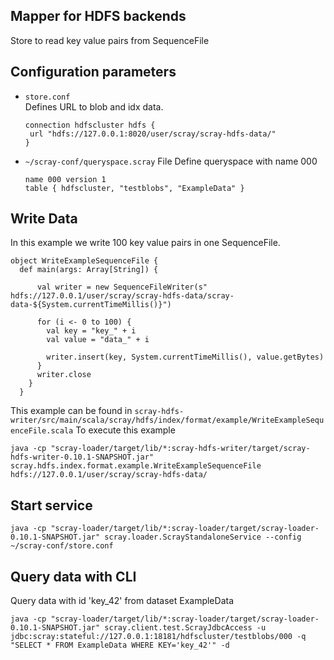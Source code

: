 ## Mapper for HDFS backends

Store to read key value pairs from SequenceFile

## Configuration parameters
* `store.conf`  
   Defines URL to blob and idx data. 

   ```
   connection hdfscluster hdfs {
   	url "hdfs://127.0.0.1:8020/user/scray/scray-hdfs-data/"
   }
   ```

* `~/scray-conf/queryspace.scray` File 
    Define queryspace with name 000
    ```
	name 000 version 1
	table { hdfscluster, "testblobs", "ExampleData" }
  ```  
    
## Write Data

In this example we write 100 key value pairs in one SequenceFile.

```
object WriteExampleSequenceFile {
  def main(args: Array[String]) {

      val writer = new SequenceFileWriter(s" hdfs://127.0.0.1/user/scray/scray-hdfs-data/scray-data-${System.currentTimeMillis()}")

      for (i <- 0 to 100) {
        val key = "key_" + i
        val value = "data_" + i

        writer.insert(key, System.currentTimeMillis(), value.getBytes)
      }
      writer.close
    }
  }
```

This example can be found in `scray-hdfs-writer/src/main/scala/scray/hdfs/index/format/example/WriteExampleSequenceFile.scala` 
To execute this example

```
java -cp "scray-loader/target/lib/*:scray-hdfs-writer/target/scray-hdfs-writer-0.10.1-SNAPSHOT.jar" scray.hdfs.index.format.example.WriteExampleSequenceFile hdfs://127.0.0.1/user/scray/scray-hdfs-data/
```

## Start service
```
java -cp "scray-loader/target/lib/*:scray-loader/target/scray-loader-0.10.1-SNAPSHOT.jar" scray.loader.ScrayStandaloneService --config ~/scray-conf/store.conf
```

## Query data with CLI

Query data with id 'key_42' from dataset ExampleData 

```
java -cp "scray-loader/target/lib/*:scray-loader/target/scray-loader-0.10.1-SNAPSHOT.jar" scray.client.test.ScrayJdbcAccess -u jdbc:scray:stateful://127.0.0.1:18181/hdfscluster/testblobs/000 -q "SELECT * FROM ExampleData WHERE KEY='key_42'" -d
```


